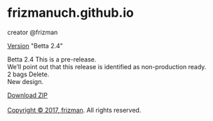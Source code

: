 # frizmanuch.github.io


creator @frizman

<a href="https://github.com/frizmanuch/frizmanuch.github.io/releases/tag/0.2.4">Version</a> "Betta 2.4"<br>


Betta 2.4 This is a pre-release.<br>
We’ll point out that this release is identified as non-production ready.<br>
2 bags Delete.<br>
New design.<br>

<a href="/frizmanuch/frizmanuch.github.io/archive/master.zip" class="btn btn-outline get-repo-btn
" rel="nofollow" data-ga-click="Repository, download zip, location:repo overview">
  Download ZIP
</a>
<br> <br>
<a href="https://github.com/frizmanuch/frizmanuch.github.io">Copyright © 2017, <a href="https://frizmanuch.github.io/">frizman</a>. All rights reserved.</a>


